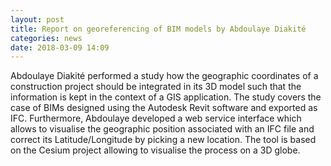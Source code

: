 ```yaml
---
layout: post
title: Report on georeferencing of BIM models by Abdoulaye Diakité
categories: news
date: 2018-03-09 14:09
---
```


Abdoulaye Diakité performed a study how the geographic coordinates of a construction project should be integrated in its 3D model such that the information is kept in the context of a GIS application.
The study covers the case of BIMs designed using the Autodesk Revit software and exported as IFC.
Furthermore, Abdoulaye developed a web service interface which allows to visualise the geographic position associated with an IFC file and correct its Latitude/Longitude by picking a new location.
The tool is based on the Cesium project allowing to visualise the process on a 3D globe. 

